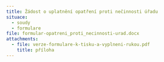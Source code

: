 ```yaml
---
title: Žádost o uplatnění opatření proti nečinnosti úřadu
situace:
  - soudy
  - formulare
file: formular-opatreni_proti_necinnosti-urad.docx
attachments:
  - file: verze-formulare-k-tisku-a-vyplneni-rukou.pdf
    title: příloha
---
```

